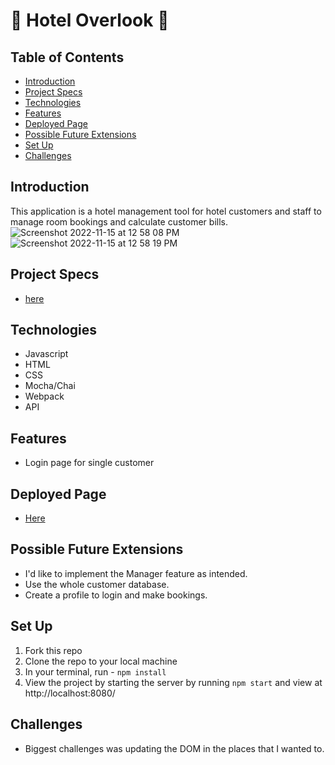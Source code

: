 # 🏨 Hotel Overlook 🏨


## Table of Contents
  - [Introduction](#introduction)
  - [Project Specs](#project-specs)
  - [Technologies](#technologies)
  - [Features](#features)
  - [Deployed Page](#deployed-page)
  - [Possible Future Extensions](#possible-future-extensions)
  - [Set Up](#set-up)
  - [Challenges](#challenges)



## Introduction
  This application is a hotel management tool for hotel customers and staff to manage room bookings and calculate customer bills.
![Screenshot 2022-11-15 at 12 58 08 PM](https://user-images.githubusercontent.com/106535343/202004538-4648b1d0-44f3-4537-949d-c06ad804d746.png)
![Screenshot 2022-11-15 at 12 58 19 PM](https://user-images.githubusercontent.com/106535343/202004578-b17dcfae-cf24-4a88-9806-98a098f5731c.png)

## Project Specs
  - [here](https://frontend.turing.edu/projects/overlook.html)


## Technologies
  - Javascript
  - HTML
  - CSS
  - Mocha/Chai 
  - Webpack 
  - API
  

## Features
  - Login page for single customer


## Deployed Page
  - [Here](https://grainymac.github.io/hotelOverlook/)


## Possible Future Extensions
  - I'd like to implement the Manager feature as intended. 
  - Use the whole customer database.
  - Create a profile to login and make bookings.


## Set Up
1. Fork this repo  
2. Clone the repo to your local machine
3. In your terminal, run - `npm install`
4. View the project by starting the server by running `npm start` and view at  http://localhost:8080/


## Challenges
  - Biggest challenges was updating the DOM in the places that I wanted to.  


